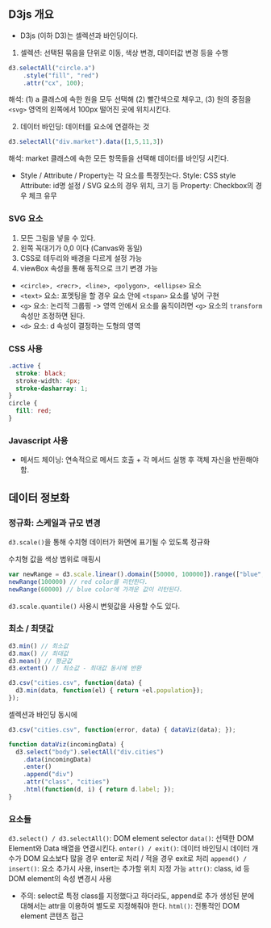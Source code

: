 ## D3js 개요
* D3js (이하 D3)는 셀렉션과 바인딩이다.
1. 셀렉션: 선택된 묶음을 단위로 이동, 색상 변경, 데이터값 변경 등을 수행

```javascript
d3.selectAll("circle.a")
    .style("fill", "red")
    .attr("cx", 100);
```
해석: (1) a 클래스에 속한 원을 모두 선택해 (2) 빨간색으로 채우고, (3) 원의 중점을 `<svg>` 영역의 왼쪽에서 100px 떨어진 곳에 위치시킨다.

2. 데이터 바인딩: 데이터를 요소에 연결하는 것

```javascript
d3.selectAll("div.market").data([1,5,11,3])
```
해석: market 클래스에 속한 모든 항목들을 선택해 데이터를 바인딩 시킨다.

* Style / Attribute / Property는 각 요소를 특정짓는다.
Style: CSS style
Attribute: id명 설정 / SVG 요소의 경우 위치, 크기 등
Property: Checkbox의 경우 체크 유무

### SVG 요소
1. 모든 그림을 넣을 수 있다.
2. 왼쪽 꼭대기가 0,0 이다 (Canvas와 동일)
3. CSS로 테두리와 배경을 다르게 설정 가능
4. viewBox 속성을 통해 동적으로 크기 변경 가능

* `<circle>, <recr>, <line>, <polygon>, <ellipse>` 요소
* `<text>` 요소: 포멧팅을 할 경우 요소 안에 `<tspan>` 요소를 넣어 구현
* `<g>` 요소: 논리적 그룹핑 -> 영역 안에서 요소를 움직이려면 `<g>` 요소의 `transform` 속성만 조정하면 된다.
* `<d>` 요소: d 속성이 결정하는 도형의 영역

### CSS 사용
```css
.active {
  stroke: black;
  stroke-width: 4px;
  stroke-dasharray: 1;
}
circle {
  fill: red;
}
```

### Javascript 사용
* 메서드 체이닝: 연속적으로 메서드 호출 + 각 메서드 실행 후 객체 자신을 반환해야함.


## 데이터 정보화

### 정규화: 스케일과 규모 변경
`d3.scale()`을 통해 수치형 데이터가 화면에 표기될 수 있도록 정규화

수치형 값을 색상 범위로 매핑시
```javascript
var newRange = d3.scale.linear().domain([50000, 100000]).range(["blue", "red"]);
newRange(100000) // red color를 리턴한다.
newRange(60000) // blue color에 가까운 값이 리턴된다.
```

`d3.scale.quantile()` 사용시 변윗값을 사용할 수도 있다.


### 최소 / 최댓값
```javascript
d3.min() // 최소값
d3.max() // 최대값
d3.mean() // 평균값
d3.extent() // 최소값 - 최대값 동시에 반환

d3.csv("cities.csv", function(data) {
  d3.min(data, function(el) { return +el.population});
});
```

셀렉션과 바인딩 동시에
```javascript
d3.csv("cities.csv", function(error, data) { dataViz(data); });

function dataViz(incomingData) {
  d3.select("body").selectAll("div.cities")
    .data(incomingData)
    .enter()
    .append("div")
    .attr("class", "cities")
    .html(function(d, i) { return d.label; });
}
```

### 요소들
`d3.select() / d3.selectAll()`: DOM element selector
`data()`: 선택한 DOM Element와 Data 배열을 연결시킨다.
`enter() / exit()`: 데이터 바인딩시 데이터 개수가 DOM 요소보다 많을 경우 enter로 처리 / 적을 경우 exit로 처리
`append() / insert()`: 요소 추가시 사용, insert는 추가할 위치 지정 가능
`attr()`: class, id 등 DOM element의 속성 변경시 사용
* 주의: select로 특정 class를 지정했다고 하더라도, append로 추가 생성된 분에 대해서는 attr을 이용하여 별도로 지정해줘야 한다.
`html()`: 전통적인 DOM element 콘텐츠 접근
